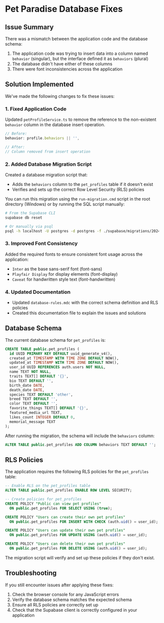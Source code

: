 # Pet Paradise Database Fixes

## Issue Summary

There was a mismatch between the application code and the database schema:

1. The application code was trying to insert data into a column named `behavior` (singular), but the interface defined it as `behaviors` (plural)
2. The database didn't have either of these columns
3. There were font inconsistencies across the application

## Solution Implemented

We've made the following changes to fix these issues:

### 1. Fixed Application Code

Updated `petProfileService.ts` to remove the reference to the non-existent `behavior` column in the database insert operation.

```typescript
// Before:
behavior: profile.behaviors || '',

// After:
// Column removed from insert operation
```

### 2. Added Database Migration Script

Created a database migration script that:
- Adds the `behaviors` column to the `pet_profiles` table if it doesn't exist
- Verifies and sets up the correct Row Level Security (RLS) policies

You can run this migration using the `run-migration.cmd` script in the root directory (Windows) or by running the SQL script manually:

```bash
# From the Supabase CLI
supabase db reset

# Or manually via psql
psql -h localhost -U postgres -d postgres -f ./supabase/migrations/20240601000000_fix_pet_profiles.sql
```

### 3. Improved Font Consistency

Added the required fonts to ensure consistent font usage across the application:
- `Inter` as the base sans-serif font (font-sans)  
- `Playfair Display` for display elements (font-display)
- `Caveat` for handwritten style text (font-handwritten)

### 4. Updated Documentation

- Updated `database-rules.mdc` with the correct schema definition and RLS policies
- Created this documentation file to explain the issues and solutions

## Database Schema

The current database schema for `pet_profiles` is:

```sql
CREATE TABLE public.pet_profiles (
  id UUID PRIMARY KEY DEFAULT uuid_generate_v4(),
  created_at TIMESTAMP WITH TIME ZONE DEFAULT NOW(),
  updated_at TIMESTAMP WITH TIME ZONE DEFAULT NOW(),
  user_id UUID REFERENCES auth.users NOT NULL,
  name TEXT NOT NULL,
  traits TEXT[] DEFAULT '{}',
  bio TEXT DEFAULT '',
  birth_date DATE,
  death_date DATE,
  species TEXT DEFAULT 'other',
  breed TEXT DEFAULT '',
  color TEXT DEFAULT '',
  favorite_things TEXT[] DEFAULT '{}',
  featured_media_url TEXT,
  likes_count INTEGER DEFAULT 0,
  memorial_message TEXT
);
```

After running the migration, the schema will include the `behaviors` column:

```sql
ALTER TABLE public.pet_profiles ADD COLUMN behaviors TEXT DEFAULT '';
```

## RLS Policies

The application requires the following RLS policies for the `pet_profiles` table:

```sql
-- Enable RLS on the pet_profiles table
ALTER TABLE public.pet_profiles ENABLE ROW LEVEL SECURITY;

-- Create policies for pet_profiles
CREATE POLICY "Public can view pet profiles" 
  ON public.pet_profiles FOR SELECT USING (true);

CREATE POLICY "Users can create their own pet profiles" 
  ON public.pet_profiles FOR INSERT WITH CHECK (auth.uid() = user_id);

CREATE POLICY "Users can update their own pet profiles" 
  ON public.pet_profiles FOR UPDATE USING (auth.uid() = user_id);

CREATE POLICY "Users can delete their own pet profiles" 
  ON public.pet_profiles FOR DELETE USING (auth.uid() = user_id);
```

The migration script will verify and set up these policies if they don't exist.

## Troubleshooting

If you still encounter issues after applying these fixes:

1. Check the browser console for any JavaScript errors
2. Verify the database schema matches the expected schema
3. Ensure all RLS policies are correctly set up
4. Check that the Supabase client is correctly configured in your application 